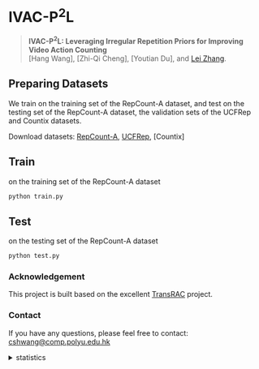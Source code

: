 # IVAC-P<sup>2</sup>L

> **IVAC-P<sup>2</sup>L: Leveraging Irregular Repetition Priors for Improving Video Action Counting** <br>
> [Hang Wang], [Zhi-Qi Cheng], [Youtian Du], and [Lei Zhang](https://www4.comp.polyu.edu.hk/~cslzhang/). <br>

## Preparing Datasets
We train on the training set of the RepCount-A dataset, and test on the testing set of the RepCount-A dataset, the validation sets of the UCFRep and Countix datasets.

Download datasets: [RepCount-A](https://svip-lab.github.io/dataset/RepCount_dataset.html), [UCFRep](https://www.crcv.ucf.edu/data/UCF101.php), [Countix]

## Train

on the training set of the RepCount-A dataset
```bash
python train.py
```

## Test

on the testing set of the RepCount-A dataset
```bash
python test.py
```

### Acknowledgement
This project is built based on the excellent [TransRAC](https://github.com/SvipRepetitionCounting/TransRAC) project.


### Contact
If you have any questions, please feel free to contact: cshwang@comp.polyu.edu.hk


<details>
<summary>statistics</summary>

<a href="https://info.flagcounter.com/aecG"><img src="https://s01.flagcounter.com/mini/aecG/bg_FFFFFF/txt_000000/border_CCCCCC/flags_0/" alt="Flag Counter" border="0"></a>

</details>

